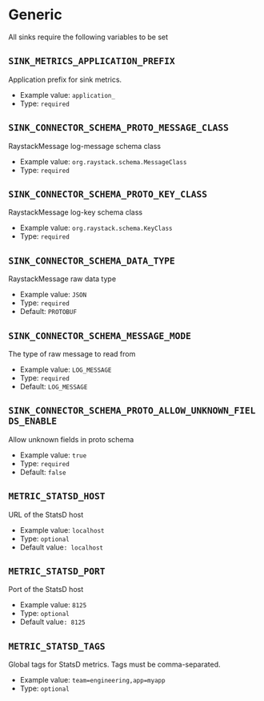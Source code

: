 # Generic

All sinks require the following variables to be set

## `SINK_METRICS_APPLICATION_PREFIX`

Application prefix for sink metrics.

- Example value: `application_`
- Type: `required`

## `SINK_CONNECTOR_SCHEMA_PROTO_MESSAGE_CLASS`

RaystackMessage log-message schema class

- Example value: `org.raystack.schema.MessageClass`
- Type: `required`

## `SINK_CONNECTOR_SCHEMA_PROTO_KEY_CLASS`

RaystackMessage log-key schema class

- Example value: `org.raystack.schema.KeyClass`
- Type: `required`

## `SINK_CONNECTOR_SCHEMA_DATA_TYPE`

RaystackMessage raw data type

- Example value: `JSON`
- Type: `required`
- Default: `PROTOBUF`

## `SINK_CONNECTOR_SCHEMA_MESSAGE_MODE`

The type of raw message to read from

- Example value: `LOG_MESSAGE`
- Type: `required`
- Default: `LOG_MESSAGE`

## `SINK_CONNECTOR_SCHEMA_PROTO_ALLOW_UNKNOWN_FIELDS_ENABLE`

Allow unknown fields in proto schema

- Example value: `true`
- Type: `required`
- Default: `false`

## `METRIC_STATSD_HOST`

URL of the StatsD host

- Example value: `localhost`
- Type: `optional`
- Default value`: localhost`

## `METRIC_STATSD_PORT`

Port of the StatsD host

- Example value: `8125`
- Type: `optional`
- Default value`: 8125`

## `METRIC_STATSD_TAGS`

Global tags for StatsD metrics. Tags must be comma-separated.

- Example value: `team=engineering,app=myapp`
- Type: `optional`
